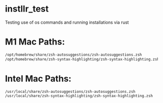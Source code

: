 # instllr_test
Testing use of os commands and running installations via rust 



# M1 Mac Paths:
```zsh
/opt/homebrew/share/zsh-autosuggestions/zsh-autosuggestions.zsh
/opt/homebrew/share/zsh-syntax-highlighting/zsh-syntax-highlighting.zsh
```

# Intel Mac Paths:
```zsh
/usr/local/share/zsh-autosuggestions/zsh-autosuggestions.zsh
/usr/local/share/zsh-syntax-highlighting/zsh-syntax-highlighting.zsh
```
